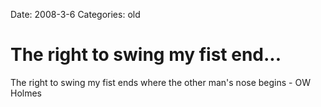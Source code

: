 Date: 2008-3-6
Categories: old

# The right to swing my fist end...

The right to swing my fist ends where the other man's nose begins - OW Holmes
